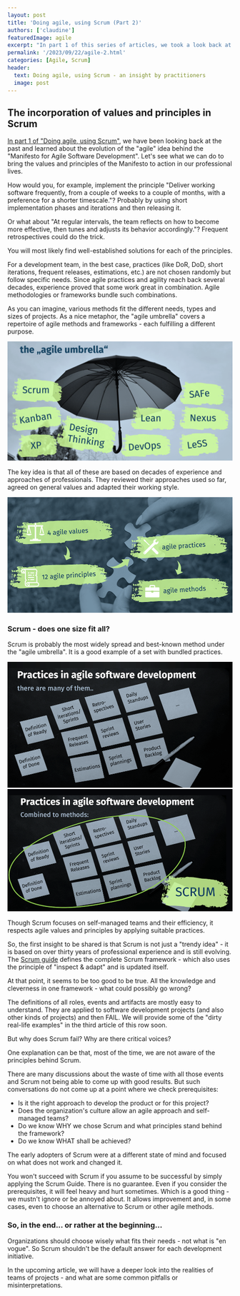 ```yaml
---
layout: post
title: 'Doing agile, using Scrum (Part 2)'
authors: ['claudine']
featuredImage: agile
excerpt: "In part 1 of this series of articles, we took a look back at the past and learned about the evolution of the agile idea behind the Manifesto for Agile Software Development. Let's see what we can do to bring the values and principles to our professional lives."
permalink: '/2023/09/22/agile-2.html'
categories: [Agile, Scrum]
header:
  text: Doing agile, using Scrum - an insight by practitioners
  image: post
---
```


## The incorporation of values and principles in Scrum
[In part 1 of "Doing agile, using Scrum"](/2023/05/05/agile-1.html), we have been looking back at the past and learned about the evolution of the "agile" idea behind the "Manifesto for Agile Software Development". Let's see what we can do to bring the values and principles of the Manifesto to action in our professional lives.

How would you, for example, implement the principle "Deliver working software frequently, from a couple of weeks to a couple of months, with a preference for a shorter timescale."? Probably by using short implementation phases and iterations and then releasing it.

Or what about "At regular intervals, the team reflects on how to become more effective, then tunes and adjusts its behavior accordingly."? Frequent retrospectives could do the trick.

You will most likely find well-established solutions for each of the principles. 

For a development team, in the best case, practices (like DoR, DoD, short iterations, frequent releases, estimations, etc.) are not chosen randomly but follow specific needs. Since agile practices and agility reach back several decades, experience proved that some work great in combination. Agile methodologies or frameworks bundle such combinations.

As you can imagine, various methods fit the different needs, types and sizes of projects. As a nice metaphor, the "agile umbrella" covers a repertoire of agile methods and frameworks - each fulfilling a different purpose.

![Agile umbrella](/assets/posts/2023-09-22-agile-2/agile-umbrella-s.png)

The key idea is that all of these are based on decades of experience and approaches of professionals. They reviewed their approaches used so far, agreed on general values and adapted their working style.

![From values to methods](/assets/posts/2023-09-22-agile-2/fromvaluetomethods-s.png)

### Scrum - does one size fit all?
Scrum is probably the most widely spread and best-known method under the "agile umbrella". It is a good example of a set with bundled practices.

![Practices in agile software development](/assets/posts/2023-09-22-agile-2/practices-s.png)
![Scrum - practices bundled in a method](/assets/posts/2023-09-22-agile-2/scrum-s.png)

Though Scrum focuses on self-managed teams and their efficiency, it respects agile values and principles by applying suitable practices.

So, the first insight to be shared is that Scrum is not just a "trendy idea" - it is based on over thirty years of professional experience and is still evolving. The [Scrum guide](https://scrumguides.org) defines the complete Scrum framework - which also uses the principle of "inspect & adapt" and is updated itself.

At that point, it seems to be too good to be true. All the knowledge and cleverness in one framework - what could possibly go wrong?

The definitions of all roles, events and artifacts are mostly easy to understand. They are applied to software development projects (and also other kinds of projects) and then FAIL. We will provide some of the "dirty real-life examples" in the third article of this row soon.

But why does Scrum fail? Why are there critical voices?

One explanation can be that, most of the time, we are not aware of the principles behind Scrum.  

There are many discussions about the waste of time with all those events and Scrum not being able to come up with good results. But such conversations do not come up at a point where we check prerequisites:

* Is it the right approach to develop the product or for this project?
* Does the organization's culture allow an agile approach and self-managed teams?
* Do we know WHY we chose Scrum and what principles stand behind the framework?
* Do we know WHAT shall be achieved?

The early adopters of Scrum were at a different state of mind and focused on what does not work and changed it.

You won't succeed with Scrum if you assume to be successful by simply applying the Scrum Guide. There is no guarantee. Even if you consider the prerequisites, it will feel heavy and hurt sometimes. Which is a good thing - we mustn't ignore or be annoyed about. It allows improvement and, in some cases, even to choose an alternative to Scrum or other agile methods.

### So, in the end... or rather at the beginning...
Organizations should choose wisely what fits their needs - not what is "en vogue". So Scrum shouldn't be the default answer for each development initiative.

In the upcoming article, we will have a deeper look into the realities of teams of projects - and what are some common pitfalls or misinterpretations. 